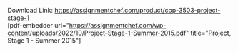Download Link: https://assignmentchef.com/product/cop-3503-project-stage-1
<br>
[pdf-embedder url="https://assignmentchef.com/wp-content/uploads/2022/10/Project-Stage-1-Summer-2015.pdf" title="Project, Stage 1 - Summer 2015"]